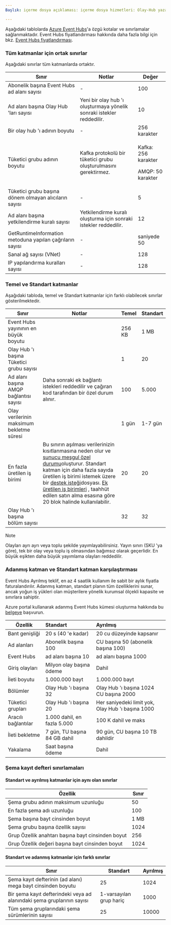 ```yaml
---
Başlık: içerme dosya açıklaması: içerme dosya hizmetleri: Olay-Hub yazarı: spelluru MS. Service: Event-hub MS. Topic: MS. Date: 03/31/2021 MS. Author: spelluru MS. Custom: "içerme dosyası", "FastTrack-Edit", "IoT", "Event-Hub"

---
```


Aşağıdaki tablolarda [Azure Event Hubs](https://azure.microsoft.com/services/event-hubs/)'a özgü kotalar ve sınırlamalar sağlanmaktadır. Event Hubs fiyatlandırması hakkında daha fazla bilgi için bkz. [Event Hubs fiyatlandırması](https://azure.microsoft.com/pricing/details/event-hubs/).

### <a name="common-limits-for-all-tiers"></a>Tüm katmanlar için ortak sınırlar
Aşağıdaki sınırlar tüm katmanlarda ortaktır. 

| Sınır |  Notlar | Değer |
| --- |  --- | --- |
| Abonelik başına Event Hubs ad alanı sayısı |- |100 |
| Ad alanı başına Olay Hub 'ları sayısı | Yeni bir olay hub 'ı oluşturmaya yönelik sonraki istekler reddedilir. |10 |
| Bir olay hub 'ı adının boyutu |- | 256 karakter |
| Tüketici grubu adının boyutu | Kafka protokolü bir tüketici grubu oluşturulmasını gerektirmez. | <p>Kafka: 256 karakter</p><p>AMQP: 50 karakter |
| Tüketici grubu başına dönem olmayan alıcıların sayısı |- |5 |
| Ad alanı başına yetkilendirme kuralı sayısı | Yetkilendirme kuralı oluşturma için sonraki istekler reddedilir.|12 |
| GetRuntimeInformation metoduna yapılan çağrıların sayısı |  - | saniyede 50 | 
| Sanal ağ sayısı (VNet) | - | 128 | 
| IP yapılandırma kuralları sayısı | - | 128 | 

### <a name="basic-vs-standard-tiers"></a>Temel ve Standart katmanlar
Aşağıdaki tabloda, temel ve Standart katmanlar için farklı olabilecek sınırlar gösterilmektedir. 

| Sınır | Notlar | Temel | Standart |
|---|---|--|---|
| Event Hubs yayınının en büyük boyutu| &nbsp; | 256 KB | 1 MB |
| Olay Hub 'ı başına Tüketici grubu sayısı | &nbsp; |1 |20 |
| Ad alanı başına AMQP bağlantısı sayısı | Daha sonraki ek bağlantı istekleri reddedilir ve çağıran kod tarafından bir özel durum alınır. |100 |5.000|
| Olay verilerinin maksimum bekletme süresi | &nbsp; |1 gün |1-7 gün |
| En fazla üretilen iş birimi |Bu sınırın aşılması verilerinizin kısıtlanmasına neden olur ve [sunucu meşgul özel durumu](/dotnet/api/microsoft.servicebus.messaging.serverbusyexception)oluşturur. Standart katman için daha fazla sayıda üretilen iş birimi istemek üzere bir [destek isteği](../articles/azure-portal/supportability/how-to-create-azure-support-request.md)dosyası. [Ek üretilen iş birimleri](../articles/event-hubs/event-hubs-auto-inflate.md) , taahhüt edilen satın alma esasına göre 20 blok halinde kullanılabilir. |20 | 20 | 
| Olay Hub 'ı başına bölüm sayısı | |32 | 32 | 

> [!NOTE]
>
> Olayları ayrı ayrı veya toplu şekilde yayımlayabilirsiniz. 
> Yayın sınırı (SKU 'ya göre), tek bir olay veya toplu iş olmasından bağımsız olarak geçerlidir. En büyük eşikten daha büyük yayımlama olayları reddedilir.

### <a name="dedicated-tier-vs-standard-tier"></a>Adanmış katman ve Standart katman karşılaştırması
Event Hubs Ayrılmış teklif, en az 4 saatlik kullanım ile sabit bir aylık fiyatla faturalandırılır. Adanmış katman, standart planın tüm özelliklerini sunar, ancak yoğun iş yükleri olan müşterilere yönelik kurumsal ölçekli kapasite ve sınırlara sahiptir. 

Azure portal kullanarak adanmış Event Hubs kümesi oluşturma hakkında bu [belgeye](../articles/event-hubs/event-hubs-dedicated-cluster-create-portal.md) başvurun.

| Özellik | Standart | Ayrılmış |
| --- |:---|:---|
| Bant genişliği | 20 s (40 'e kadar) | 20 cu düzeyinde kapsanır |
| Ad alanları |  Abonelik başına 100 | CU başına 50 (abonelik başına 100) |
| Event Hubs |  ad alanı başına 10 | ad alanı başına 1000 |
| Giriş olayları | Milyon olay başına ödeme | Dahil |
| İleti boyutu | 1.000.000 bayt | 1.000.000 bayt |
| Bölümler | Olay Hub 'ı başına 32 | Olay Hub 'ı başına 1024<br/>CU başına 2000 |
| Tüketici grupları | Olay Hub 'ı başına 20 | Her saniyedeki limit yok, Olay Hub 'ı başına 1000 |
| Aracılı bağlantılar | 1.000 dahil, en fazla 5.000 | 100 K dahil ve maks |
| İleti bekletme | 7 gün, TU başına 84 GB dahil | 90 gün, CU başına 10 TB dahildir |
| Yakalama | Saat başına ödeme | Dahil |


### <a name="schema-registry-limitations"></a>Şema kayıt defteri sınırlamaları

#### <a name="limits-that-are-the-same-for-standard-and-dedicated-tiers"></a>Standart ve ayrılmış katmanlar için aynı olan sınırlar 
| Özellik | Sınır | 
|---|---|
| Şema grubu adının maksimum uzunluğu | 50 |  
| En fazla şema adı uzunluğu | 100 |    
| Şema başına bayt cinsinden boyut | 1 MB |   
| Şema grubu başına özellik sayısı | 1024 |
| Grup Özellik anahtarı başına bayt cinsinden boyut | 256 | 
| Grup Özellik değeri başına bayt cinsinden boyut | 1024 | 


#### <a name="limits-that-are-different-for-standard-and-dedicated-tiers"></a>Standart ve adanmış katmanlar için farklı sınırlar 

| Sınır | Standart | Ayrılmış | 
|---|---|--|
| Şema kayıt defterinin (ad alanı) mega bayt cinsinden boyutu | 25 |  1024 |
| Bir şema kayıt defterindeki veya ad alanındaki şema gruplarının sayısı | 1-varsayılan grup hariç | 1000 |
| Tüm şema gruplarındaki şema sürümlerinin sayısı | 25 | 10000 |